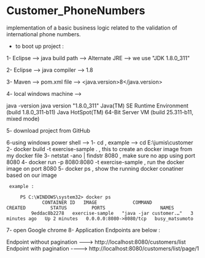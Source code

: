 # Customer_PhoneNumbers
 implementation of a basic business logic related to the validation of international phone numbers.

- to boot up project :

1- Eclipse  --> java build path --> Alternate JRE --> we use "JDK 1.8.0_311"

2- Eclipse  -->  java compiler --> 1.8

3- Maven  --> 	pom.xml file --> <java.version>8</java.version>

4- local windows machine --> 

java -version
java version "1.8.0_311"
Java(TM) SE Runtime Environment (build 1.8.0_311-b11)
Java HotSpot(TM) 64-Bit Server VM (build 25.311-b11, mixed mode)

5- download project from GitHub 

6-using windows power shell --> 
   1- cd <project path>        , example --> cd E:\jumis\customer
   2- docker build -t exercise-sample  .    , this to create an docker image from my docker file 
   3- netstat -ano | findstr 8080           , make sure no app using port 8080
   4- docker run -p 8080:8080 -t exercise-sample        , run the docker image on port 8080
   5- docker ps       , show the running docker conatiner based on our image 
      
     example :

         PS C:\WINDOWS\system32> docker ps
                 CONTAINER ID   IMAGE             COMMAND                  CREATED         STATUS         PORTS                    NAMES
             9eddac8b2278   exercise-sample   "java -jar customer.…"   3 minutes ago   Up 2 minutes   0.0.0.0:8080->8080/tcp   busy_matsumoto

7- open Google chrome 
8- Application Endpoints are below :

Endpoint without pagination   --->  http://localhost:8080/customers/list  
Endpoint with pagination   ----> http://localhost:8080/customers/list/page/1



